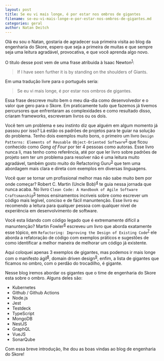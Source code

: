```yaml
---
layout: post
title: Se eu vi mais longe, é por estar nos ombros de gigantes
filename: se-eu-vi-mais-longe-e-por-estar-nos-ombros-de-gigantes.md
categories: geral
author: Natan Deitch
---
```


Olá eu sou o Natan, gostaria de agradecer sua primeira visita ao blog da engenharia
do Skore, espero que seja a primeira de muitas e que sempre seja uma leitura agradável,
provocativa, e que você aprenda algo novo.

O titulo desse post vem de uma frase atribuida à Isaac Newton<sup>[1]</sup>:

> If I have seen further it is by standing on the shoulders of Giants.

Em uma tradução livre para o português seria:

> Se eu vi mais longe, é por estar nos ombros de gigantes.

Essa frase descreve muito bem o meu dia-dia como desenvolvedor e o valor que gero
para o Skore. Em praticamente tudo que fazemos já tivemos percursores que enfrentaram
as complexidades e como resultado disso, criaram frameworks, escreveram livros ou os dois.

Você tem um problema e seu instinto diz que alguém em algum momento já passou por isso? Lá
estão os padrões de projetos para te guiar na solução do problema. Tenho dois exemplos muito
bons, o primeiro um livro `Design Patterns: Elements of Reusable Object-Oriented Software`<sup>[2]</sup> que
ficou conhecido como _Gang of Four_ por ter 4 pessoas como autoras. Esse livro nunca li, mas
tenho como referência, até por que ler livro sobre padrões de projeto sem ter um problema para
resolver não é uma leitura muito agradável, também gosto muito do Refactoring Guru<sup>[3]</sup>
que tem uma abordagem mais clara e direta com exemplos em diversas linguagens.

Você quer se tornar um profissional melhor mas não sabe muito bem por onde começar? Robert C. Martin (Uncle Bob)<sup>[4]</sup>
te guia nessa jornada que nunca acaba. No livro `Clean Code: A Handbook of Agile Software Craftsmanship`<sup>[5]</sup>
temos ensinamentos incriveis sobre como escrever um código mais legível, conciso e
de fácil manuntenção. Esse livro eu recomendo a leitura para qualquer pessoa
com qualquer nivel de experiência em desenvolvimento de software.

Você esta lidando com código legado que é extremamente difícil a manuntenção? Martin Fowler<sup>[6]</sup>
escreveu um livro que aborda exatamente esse tópico, em `Refactoring: Improving the Design of Existing Code`<sup>[7]</sup>
ele aborda a refatoração de código com exemplos práticos e sugestões de como identificar
a melhor maneira de melhorar um código já existente.

Aqui coloquei apenas 3 exemplos de gigantes, mas podemos ir mais longe com
o manifesto ágil<sup>[8]</sup>, domain driven design<sup>[9]</sup>, enfim, a lista
de gigantes que ficamos no ombro, com o perdão do trocadilho, é gigante.

Nesse blog iremos abordar os gigantes que o time de engenharia do Skore esta
sobre o ombro. Alguns deles são:

- Kubernetes
- Github / Github Actions
- Node.js
- Jest
- Testdeck
- TypeScript
- MongoDB
- NestJS
- GraphQL
- VueJS
- SonarQube

Com essa breve introdução, lhe dou as boas vindas ao blog de engenharia do Skore!

[1]: https://en.wikipedia.org/wiki/Standing_on_the_shoulders_of_giants
[2]: https://www.amazon.com.br/Design-Patterns-Object-Oriented-Addison-Wesley-Professional-ebook/dp/B000SEIBB8
[3]: https://refactoring.guru/
[4]: https://en.wikipedia.org/wiki/Robert_C._Martin
[5]: https://www.amazon.com.br/Clean-Code-Handbook-Software-Craftsmanship-ebook/dp/B001GSTOAM
[6]: https://martinfowler.com/aboutMe.html
[7]: https://martinfowler.com/books/refactoring.html
[8]: https://agilemanifesto.org/iso/ptbr/manifesto.html
[9]: https://www.amazon.com.br/Domain-Driven-Design-Tackling-Complexity-Software/dp/0321125215/ref=asc_df_0321125215
